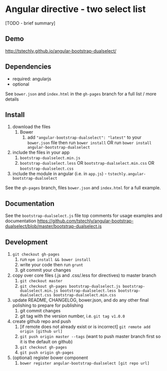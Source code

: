 # Angular directive - two select list

[TODO - brief summary]

## Demo
http://tstechly.github.io/angular-bootstrap-dualselect/

## Dependencies
- required:
	angularjs
- optional


See `bower.json` and `index.html` in the `gh-pages` branch for a full list / more details

## Install
1. download the files
	1. Bower
		1. add `"angular-bootstrap-dualselect": "latest"` to your `bower.json` file then run `bower install` OR run `bower install angular-bootstrap-dualselect`
2. include the files in your app
	1. `bootstrap-dualselect.min.js`
	2. `bootstrap-dualselect.less` OR `bootstrap-dualselect.min.css` OR `bootstrap-dualselect.css`
3. include the module in angular (i.e. in `app.js`) - `tstechly.angular-bootstrap-dualselect`

See the `gh-pages` branch, files `bower.json` and `index.html` for a full example.


## Documentation
See the `bootstrap-dualselect.js` file top comments for usage examples and documentation
https://github.com/tstechly/angular-bootstrap-dualselect/blob/master/bootstrap-dualselect.js


## Development

1. `git checkout gh-pages`
	1. run `npm install && bower install`
	2. write your code then run `grunt`
	3. git commit your changes
2. copy over core files (.js and .css/.less for directives) to master branch
	1. `git checkout master`
	2. `git checkout gh-pages bootstrap-dualselect.js bootstrap-dualselect.min.js bootstrap-dualselect.less bootstrap-dualselect.css bootstrap-dualselect.min.css`
3. update README, CHANGELOG, bower.json, and do any other final polishing to prepare for publishing
	1. git commit changes
	2. git tag with the version number, i.e. `git tag v1.0.0`
4. create github repo and push
	1. [if remote does not already exist or is incorrect] `git remote add origin [github url]`
	2. `git push origin master --tags` (want to push master branch first so it is the default on github)
	3. `git checkout gh-pages`
	4. `git push origin gh-pages`
5. (optional) register bower component
	1. `bower register angular-bootstrap-dualselect [git repo url]`
